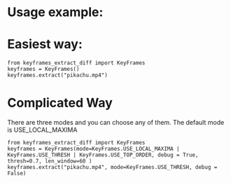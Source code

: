 # Usage example:

# Easiest way:
```
from keyframes_extract_diff import KeyFrames
keyframes = KeyFrames() 
keyframes.extract("pikachu.mp4") 
```

# Complicated Way
There are three modes and you can choose any of them. The default mode is USE_LOCAL_MAXIMA
```
from keyframes_extract_diff import KeyFrames
keyframes = KeyFrames(mode=KeyFrames.USE_LOCAL_MAXIMA | KeyFrames.USE_THRESH | KeyFrames.USE_TOP_ORDER, debug = True, thresh=0.7, len_window=60 )
keyframes.extract("pikachu.mp4", mode=KeyFrames.USE_THRESH, debug = False)
```
